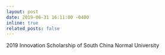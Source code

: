 ```yaml
---
layout: post
date: 2019-06-31 16:11:00 -0400
inline: true
related_posts: false
---
```


2019 Innovation Scholarship of South China Normal University
